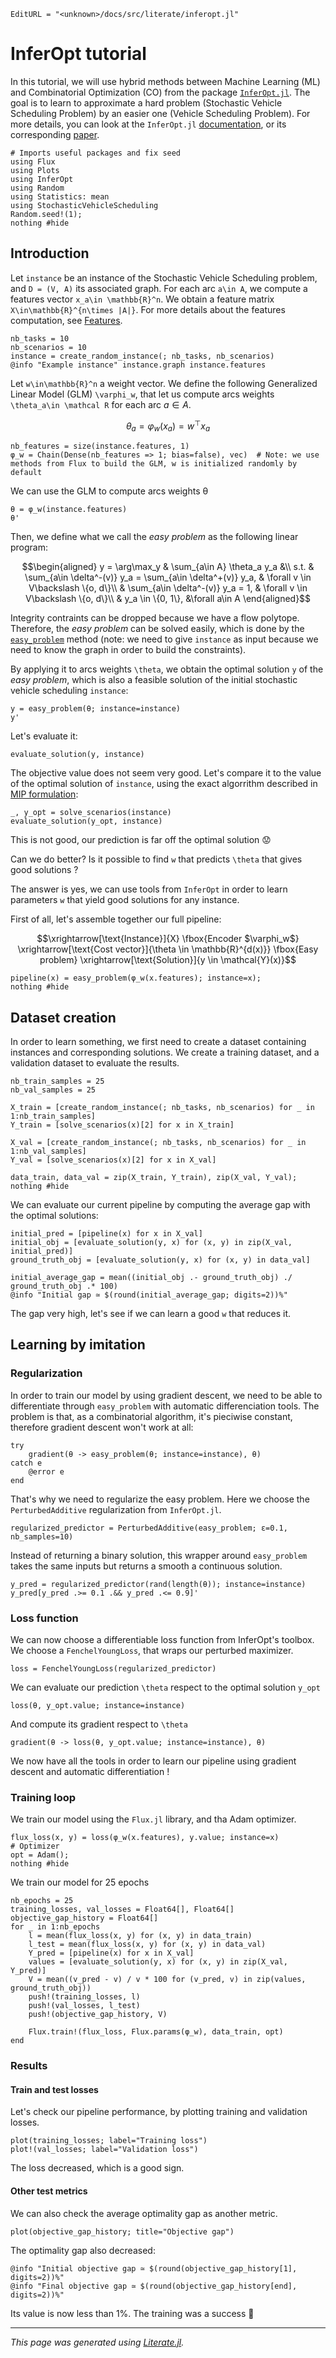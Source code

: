```@meta
EditURL = "<unknown>/docs/src/literate/inferopt.jl"
```

# InferOpt tutorial

In this tutorial, we will use hybrid methods between Machine Learning (ML) and
Combinatorial Optimization (CO) from the package [`InferOpt.jl`](https://github.com/axelparmentier/InferOpt.jl).
The goal is to learn to approximate a hard problem (Stochastic Vehicle Scheduling Problem) by an easier one (Vehicle Scheduling Problem).
For more details, you can look at the `InferOpt.jl` [documentation](https://axelparmentier.github.io/InferOpt.jl/),
or its corresponding [paper](https://arxiv.org/pdf/2207.13513.pdf).

````@example inferopt
# Imports useful packages and fix seed
using Flux
using Plots
using InferOpt
using Random
using Statistics: mean
using StochasticVehicleScheduling
Random.seed!(1);
nothing #hide
````

## Introduction

Let `instance` be an instance of the Stochastic Vehicle Scheduling problem, and ``D = (V, A)``
its associated graph. For each arc ``a\in A``, we compute a features vector ``x_a\in \mathbb{R}^n``.
We obtain a feature matrix ``X\in\mathbb{R}^{n\times |A|}``. For more details about the features computation, see [Features](@ref).

````@example inferopt
nb_tasks = 10
nb_scenarios = 10
instance = create_random_instance(; nb_tasks, nb_scenarios)
@info "Example instance" instance.graph instance.features
````

Let ``w\in\mathbb{R}^n`` a weight vector. We define the following Generalized Linear Model (GLM) ``\varphi_w``, that let us compute arcs
weights ``\theta_a\in \mathcal R`` for each arc $a\in A$.
```math
\theta_a = \varphi_w(x_a) = w^\top x_a
```

````@example inferopt
nb_features = size(instance.features, 1)
φ_w = Chain(Dense(nb_features => 1; bias=false), vec)  # Note: we use methods from Flux to build the GLM, w is initialized randomly by default
````

We can use the GLM to compute arcs weights θ

````@example inferopt
θ = φ_w(instance.features)
θ'
````

Then, we define what we call the *easy problem* as the following linear program:
```math
\begin{aligned}
y = \arg\max_y & \sum_{a\in A} \theta_a y_a &\\
s.t. & \sum_{a\in \delta^-(v)} y_a = \sum_{a\in \delta^+(v)} y_a, & \forall v \in V\backslash \{o, d\}\\
& \sum_{a\in \delta^-(v)} y_a = 1, & \forall v \in V\backslash \{o, d\}\\
& y_a \in \{0, 1\}, &\forall a\in A
\end{aligned}
```
Integrity contraints can be dropped because we have a flow polytope. Therefore, the *easy problem*
can be solved easily, which is done by the [`easy_problem`](@ref) method
(note: we need to give `instance` as input because we need to know the graph in order to build the constraints).

By applying it to arcs weights ``\theta``, we obtain the optimal solution ``y`` of the *easy problem*,
which is also a feasible solution of the initial stochastic vehicle scheduling `instance`:

````@example inferopt
y = easy_problem(θ; instance=instance)
y'
````

Let's evaluate it:

````@example inferopt
evaluate_solution(y, instance)
````

The objective value does not seem very good. Let's compare it to the value of the
optimal solution of `instance`, using the exact algorrithm described in [MIP formulation](@ref):

````@example inferopt
_, y_opt = solve_scenarios(instance)
evaluate_solution(y_opt, instance)
````

This is not good, our prediction is far off the optimal solution 😟

Can we do better? Is it possible to find ``w`` that predicts ``\theta`` that gives good solutions ?

The answer is yes, we can use tools from `InferOpt` in order to learn parameters ``w`` that yield good solutions
for any instance.

First of all, let's assemble together our full pipeline:
```math
\xrightarrow[\text{Instance}]{X}
\fbox{Encoder $\varphi_w$}
\xrightarrow[\text{Cost vector}]{\theta \in \mathbb{R}^{d(x)}}
\fbox{Easy problem}
\xrightarrow[\text{Solution}]{y \in \mathcal{Y}(x)}
```

````@example inferopt
pipeline(x) = easy_problem(φ_w(x.features); instance=x);
nothing #hide
````

## Dataset creation

In order to learn something, we first need to create a dataset containing instances and
corresponding solutions. We create a training dataset, and a validation dataset to evaluate the results.

````@example inferopt
nb_train_samples = 25
nb_val_samples = 25

X_train = [create_random_instance(; nb_tasks, nb_scenarios) for _ in 1:nb_train_samples]
Y_train = [solve_scenarios(x)[2] for x in X_train]

X_val = [create_random_instance(; nb_tasks, nb_scenarios) for _ in 1:nb_val_samples]
Y_val = [solve_scenarios(x)[2] for x in X_val]

data_train, data_val = zip(X_train, Y_train), zip(X_val, Y_val);
nothing #hide
````

We can evaluate our current pipeline by computing the average gap with the optimal solutions:

````@example inferopt
initial_pred = [pipeline(x) for x in X_val]
initial_obj = [evaluate_solution(y, x) for (x, y) in zip(X_val, initial_pred)]
ground_truth_obj = [evaluate_solution(y, x) for (x, y) in data_val]

initial_average_gap = mean((initial_obj .- ground_truth_obj) ./ ground_truth_obj .* 100)
@info "Initial gap ≃ $(round(initial_average_gap; digits=2))%"
````

The gap very high, let's see if we can learn a good ``w`` that reduces it.

## Learning by imitation

### Regularization
In order to train our model by using gradient descent, we need to be able to differentiate
through `easy_problem` with automatic differenciation tools. The problem is that, as a combinatorial algorithm, it's pieciwise
constant, therefore gradient descent won't work at all:

````@example inferopt
try
    gradient(θ -> easy_problem(θ; instance=instance), θ)
catch e
    @error e
end
````

That's why we need to regularize the easy problem. Here we choose the `PerturbedAdditive`
regularization from `InferOpt.jl`.

````@example inferopt
regularized_predictor = PerturbedAdditive(easy_problem; ε=0.1, nb_samples=10)
````

Instead of returning a binary solution, this wrapper around `easy_problem` takes the same inputs
but returns a smooth a continuous solution.

````@example inferopt
y_pred = regularized_predictor(rand(length(θ)); instance=instance)
y_pred[y_pred .>= 0.1 .&& y_pred .<= 0.9]'
````

### Loss function

We can now choose a differentiable loss function from InferOpt's toolbox.
We choose a `FenchelYoungLoss`, that wraps our perturbed maximizer.

````@example inferopt
loss = FenchelYoungLoss(regularized_predictor)
````

We can evaluate our prediction ``\theta`` respect to the optimal solution `y_opt`

````@example inferopt
loss(θ, y_opt.value; instance=instance)
````

And compute its gradient respect to ``\theta``

````@example inferopt
gradient(θ -> loss(θ, y_opt.value; instance=instance), θ)
````

We now have all the tools in order to learn our pipeline using gradient descent and automatic differentiation !

### Training loop

We train our model using the `Flux.jl` library, and tha Adam optimizer.

````@example inferopt
flux_loss(x, y) = loss(φ_w(x.features), y.value; instance=x)
# Optimizer
opt = Adam();
nothing #hide
````

We train our model for 25 epochs

````@example inferopt
nb_epochs = 25
training_losses, val_losses = Float64[], Float64[]
objective_gap_history = Float64[]
for _ in 1:nb_epochs
    l = mean(flux_loss(x, y) for (x, y) in data_train)
    l_test = mean(flux_loss(x, y) for (x, y) in data_val)
    Y_pred = [pipeline(x) for x in X_val]
    values = [evaluate_solution(y, x) for (x, y) in zip(X_val, Y_pred)]
    V = mean((v_pred - v) / v * 100 for (v_pred, v) in zip(values, ground_truth_obj))
    push!(training_losses, l)
    push!(val_losses, l_test)
    push!(objective_gap_history, V)

    Flux.train!(flux_loss, Flux.params(φ_w), data_train, opt)
end
````

### Results

#### Train and test losses
Let's check our pipeline performance, by plotting training and validation losses.

````@example inferopt
plot(training_losses; label="Training loss")
plot!(val_losses; label="Validation loss")
````

The loss decreased, which is a good sign.

#### Other test metrics
We can also check the average optimality gap as another metric.

````@example inferopt
plot(objective_gap_history; title="Objective gap")
````

The optimality gap also decreased:

````@example inferopt
@info "Initial objective gap ≃ $(round(objective_gap_history[1], digits=2))%"
@info "Final objective gap ≃ $(round(objective_gap_history[end], digits=2))%"
````

Its value is now less than 1%. The training was a success 🎉

---

*This page was generated using [Literate.jl](https://github.com/fredrikekre/Literate.jl).*

